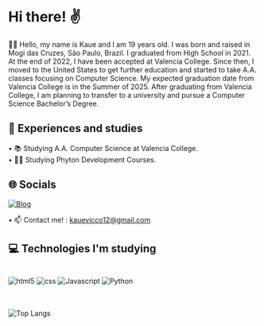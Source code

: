 # Hi there! ✌

🙋‍♂ Hello, my name is Kaue and I am 19 years old. I was born and raised
in Mogi das Cruzes, São Paulo, Brazil. I graduated from High
School in 2021. At the end of 2022, I have been accepted at
Valencia College. Since then, I moved to the United States to get
further education and started to take A.A. classes focusing on
Computer Science. My expected graduation date from Valencia
College is in the Summer of 2025. After graduating from Valencia
College, I am planning to transfer to a university and pursue a
Computer Science Bachelor’s Degree.


<div>

## 🌱 Experiences and studies

• 📚 Studying A.A. Computer Science at Valencia College.
<br>
• 👨‍💻 Studying Phyton Development Courses.

</div>

## 🌐 Socials

<div>

[![Blog](https://img.shields.io/badge/LinkedIn-0077B5?style=for-the-badge&logo=linkedin&logoColor=white)](https://www.linkedin.com/in/kauevicco/)

• 📫 Contact me! : kauevicco12@gmail.com


</div>


## 💻 Technologies I'm studying 

<div style="display: inline_block">
<br>
    <img align="center" alt="html5" src="https://img.shields.io/badge/HTML5-E34F26?style=for-the-badge&logo=html5&logoColor=white"> 
    <img align="center" alt="css" src="https://img.shields.io/badge/CSS3-1572B6?style=for-the-badge&logo=css3&logoColor=white">
    <img align="center" alt="Javascript" src="https://img.shields.io/badge/JavaScript-F7DF1E?style=for-the-badge&logo=javascript&logoColor=black">
    <img align="center" alt="Python" src="https://img.shields.io/badge/Python-14354C?style=for-the-badge&logo=python&logoColor=white">


</div>

<br>
<br>

<div>


![Top Langs](https://github-readme-stats.vercel.app/api/top-langs/?username=KaueVicco&layout=compact)


</div>
